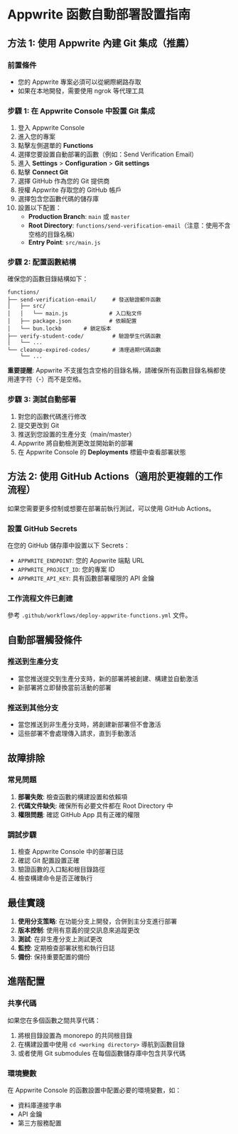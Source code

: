 # Appwrite 函數自動部署設置指南

## 方法 1: 使用 Appwrite 內建 Git 集成（推薦）

### 前置條件
- 您的 Appwrite 專案必須可以從網際網路存取
- 如果在本地開發，需要使用 ngrok 等代理工具

### 步驟 1: 在 Appwrite Console 中設置 Git 集成

1. 登入 Appwrite Console
2. 進入您的專案
3. 點擊左側選單的 **Functions**
4. 選擇您要設置自動部署的函數（例如：Send Verification Email）
5. 進入 **Settings** > **Configuration** > **Git settings**
6. 點擊 **Connect Git**
7. 選擇 GitHub 作為您的 Git 提供商
8. 授權 Appwrite 存取您的 GitHub 帳戶
9. 選擇包含您函數代碼的儲存庫
10. 設置以下配置：
    - **Production Branch**: `main` 或 `master`
    - **Root Directory**: `functions/send-verification-email`（注意：使用不含空格的目錄名稱）
    - **Entry Point**: `src/main.js`

### 步驟 2: 配置函數結構

確保您的函數目錄結構如下：
```
functions/
├── send-verification-email/     # 發送驗證郵件函數
│   ├── src/
│   │   └── main.js             # 入口點文件
│   ├── package.json            # 依賴配置
│   └── bun.lockb       # 鎖定版本
├── verify-student-code/         # 驗證學生代碼函數
│   └── ...
└── cleanup-expired-codes/       # 清理過期代碼函數
    └── ...
```

**重要提醒**: Appwrite 不支援包含空格的目錄名稱，請確保所有函數目錄名稱都使用連字符（-）而不是空格。

### 步驟 3: 測試自動部署

1. 對您的函數代碼進行修改
2. 提交更改到 Git
3. 推送到您設置的生產分支（main/master）
4. Appwrite 將自動檢測更改並開始新的部署
5. 在 Appwrite Console 的 **Deployments** 標籤中查看部署狀態

## 方法 2: 使用 GitHub Actions（適用於更複雜的工作流程）

如果您需要更多控制或想要在部署前執行測試，可以使用 GitHub Actions。

### 設置 GitHub Secrets

在您的 GitHub 儲存庫中設置以下 Secrets：
- `APPWRITE_ENDPOINT`: 您的 Appwrite 端點 URL
- `APPWRITE_PROJECT_ID`: 您的專案 ID
- `APPWRITE_API_KEY`: 具有函數部署權限的 API 金鑰

### 工作流程文件已創建

參考 `.github/workflows/deploy-appwrite-functions.yml` 文件。

## 自動部署觸發條件

### 推送到生產分支
- 當您推送提交到生產分支時，新的部署將被創建、構建並自動激活
- 新部署將立即替換當前活動的部署

### 推送到其他分支
- 當您推送到非生產分支時，將創建新部署但不會激活
- 這些部署不會處理傳入請求，直到手動激活

## 故障排除

### 常見問題
1. **部署失敗**: 檢查函數的構建設置和依賴項
2. **代碼文件缺失**: 確保所有必要文件都在 Root Directory 中
3. **權限問題**: 確認 GitHub App 具有正確的權限

### 調試步驟
1. 檢查 Appwrite Console 中的部署日誌
2. 確認 Git 配置設置正確
3. 驗證函數的入口點和根目錄路徑
4. 檢查構建命令是否正確執行

## 最佳實踐

1. **使用分支策略**: 在功能分支上開發，合併到主分支進行部署
2. **版本控制**: 使用有意義的提交訊息來追蹤更改
3. **測試**: 在非生產分支上測試更改
4. **監控**: 定期檢查部署狀態和執行日誌
5. **備份**: 保持重要配置的備份

## 進階配置

### 共享代碼
如果您在多個函數之間共享代碼：
1. 將根目錄設置為 monorepo 的共同根目錄
2. 在構建設置中使用 `cd <working directory>` 導航到函數目錄
3. 或者使用 Git submodules 在每個函數儲存庫中包含共享代碼

### 環境變數
在 Appwrite Console 的函數設置中配置必要的環境變數，如：
- 資料庫連接字串
- API 金鑰
- 第三方服務配置 